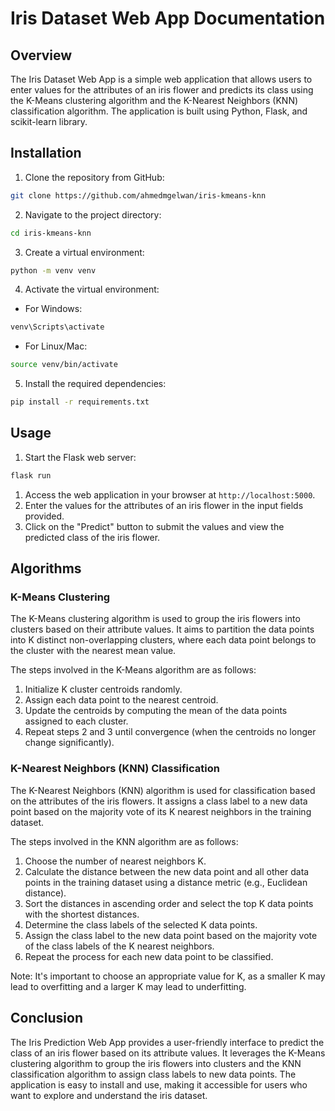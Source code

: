 # Iris Dataset Web App Documentation

## Overview

The Iris Dataset Web App is a simple web application that allows users to enter values for the attributes of an iris flower and predicts its class using the K-Means clustering algorithm and the K-Nearest Neighbors (KNN) classification algorithm. The application is built using Python, Flask, and scikit-learn library.

## Installation

1. Clone the repository from GitHub:

```bash
git clone https://github.com/ahmedmgelwan/iris-kmeans-knn
```

2. Navigate to the project directory:

```bash
cd iris-kmeans-knn
```

3. Create a virtual environment:

```bash
python -m venv venv
```

4. Activate the virtual environment:

- For Windows:

```bash
venv\Scripts\activate
```

- For Linux/Mac:

```bash
source venv/bin/activate
```

5. Install the required dependencies:

```bash
pip install -r requirements.txt
```

## Usage

1. Start the Flask web server:

```bash
flask run
```

1. Access the web application in your browser at `http://localhost:5000`.
2. Enter the values for the attributes of an iris flower in the input fields provided.
3. Click on the "Predict" button to submit the values and view the predicted class of the iris flower.

## Algorithms

### K-Means Clustering

The K-Means clustering algorithm is used to group the iris flowers into clusters based on their attribute values. It aims to partition the data points into K distinct non-overlapping clusters, where each data point belongs to the cluster with the nearest mean value.

The steps involved in the K-Means algorithm are as follows:

1. Initialize K cluster centroids randomly.
2. Assign each data point to the nearest centroid.
3. Update the centroids by computing the mean of the data points assigned to each cluster.
4. Repeat steps 2 and 3 until convergence (when the centroids no longer change significantly).

### K-Nearest Neighbors (KNN) Classification

The K-Nearest Neighbors (KNN) algorithm is used for classification based on the attributes of the iris flowers. It assigns a class label to a new data point based on the majority vote of its K nearest neighbors in the training dataset.

The steps involved in the KNN algorithm are as follows:

1. Choose the number of nearest neighbors K.
2. Calculate the distance between the new data point and all other data points in the training dataset using a distance metric (e.g., Euclidean distance).
3. Sort the distances in ascending order and select the top K data points with the shortest distances.
4. Determine the class labels of the selected K data points.
5. Assign the class label to the new data point based on the majority vote of the class labels of the K nearest neighbors.
6. Repeat the process for each new data point to be classified.

Note: It's important to choose an appropriate value for K, as a smaller K may lead to overfitting and a larger K may lead to underfitting.

## Conclusion

The Iris Prediction Web App provides a user-friendly interface to predict the class of an iris flower based on its attribute values. It leverages the K-Means clustering algorithm to group the iris flowers into clusters and the KNN classification algorithm to assign class labels to new data points. The application is easy to install and use, making it accessible for users who want to explore and understand the iris dataset.